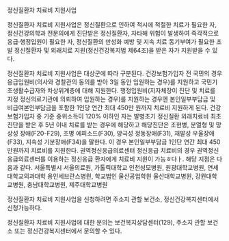 정신질환자 치료비 지원사업


정신질환자 치료비 지원사업은 정신질환으로 인하여 적시에 적절한 치료가 필요한 자, 정신건강의학과 전문의에게 진단받은 정신질환자, 자타해 위험이 발생하여 즉각적으로 응급·행정입원이 필요한 자, 정신질환의 만성화 예방 및 지속 치료 동기부여가 필요한 초발 정신질환자 및 외래치료 지원(정신건강복지법 제64조)을 받은 자가 지원받을 수 있다.


정신질환자 치료비 지원사업은 대상군에 따라 구분된다. 건강보험가입자 전 국민의 경우 응급입원비(의사와 경찰관의 동의를 받아 3일 동안 입원하는 경우)를 지원하고 국민기초생활수급자와 차상위계층에 대해 지원한다. 행정입원비(지자체장이 진단 및 치료를 지정 정신의료기관에 의뢰하여 입원하는 경우)를 지원하는 경우엔 본인일부부담금 및 비급여본인부담금을 포함한 1인당 연간 최대 450만 원까지 치료비 지원하게 된다. 건강보험가입자 중 기준 중위소득이 120% 이하인 자는 발병초기 정신질환 외래치료비 최초 진단을 받은 후 5년 이내 치료를 받는 경우에 해당하고 해당진단은 조현병, 분열형 및 망상성 장애(F20-F29), 조병 에피소드(F30), 양극성 정동장애(F31), 재발성 우울장애(F33), 지속성 기분장애(F34)을 말한다. 이 경우 본인일부부담금 1인단 연간 최대 450만원까지 치료비를 지원한다. 권역정신응급의료센터 정신응급 치료비의 경우 권역정신응급의료센터를 이용하는 정신응급 환자에게 치료비 지원이 가능ㅎ다ㅏ. 해당 지점은 다음과 같다. 서울특별시 서울의료원, 가톨릭대학교 인천성모병원, 원광대학교병원, 연세대학교의과대학 용인세브란스병원, 학교법인 울산공업학원 울산대학교병원, 강원대학교병원, 충남대학교병원, 제주대학교병원


정신질환자 치료비 지원사업을 신청하려면 주소지 관할 보건소, 정신건강복지센터에서 신청가능하다.


정신질환자 치료비 지원사업에 대한 문의는 보건복지상담센터(129), 주소지 관할 보건소 또는 정신건강복지센터에서 문의할 수 있다.